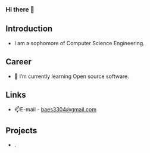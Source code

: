 ### Hi there 👋

<!--
**jin23bsj/jin23bsj** is a ✨ _special_ ✨ repository because its `README.md` (this file) appears on your GitHub profile.

Here are some ideas to get you started:

- 🔭 I’m currently working on ...
- 🌱 I’m currently learning ...
- 👯 I’m looking to collaborate on ...
- 🤔 I’m looking for help with ...
- 💬 Ask me about ...
- 📫 How to reach me: ...
- 😄 Pronouns: ...
- ⚡ Fun fact: ...
-->

## Introduction
- I am a sophomore of Computer Science Engineering.

  
  
## Career
- 🌱 I’m currently learning Open source software.


## Links
- 📫E-mail - baes3304@gmail.com
 

## Projects
- .
